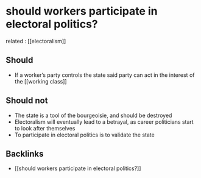 # should workers participate in electoral politics?

related
: [[electoralism]]


<a id="orgf01df5f"></a>

## Should

-   If a worker&rsquo;s party controls the state said party can act in the interest of the [[working class]]


<a id="org0d61ab8"></a>

## Should not

-   The state is a tool of the bourgeoisie, and should be destroyed
-   Electoralism will eventually lead to a betrayal, as career politicians start to look after themselves
-   To participate in electoral politics is to validate the state


<a id="org5bd403d"></a>

## Backlinks

-   [[should workers participate in electoral politics?]]
